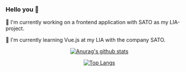 ### Hello you :hibiscus:
:tada: I'm currently working on a frontend application with SATO as my LIA-project.

🌱 I'm currently learning Vue.js at my LIA with the company SATO.

<div align="center">
  
[![Anurag's github stats](https://github-readme-stats.vercel.app/api?username=erifredrika&show_icons=true&theme=material-palenight&custom_title=Stats)](https://github.com/anuraghazra/github-readme-stats)

</div>
<div align="center">
  
[![Top Langs](https://github-readme-stats.vercel.app/api/top-langs/?username=anuraghazra&layout=compact&theme=jolly&custom_title=Favourites&card_width=445&langs_count=5)](https://github.com/anuraghazra/github-readme-stats)

</div>
<!--

**erifredrika/erifredrika** is a ✨ _special_ ✨ repository because its `README.md` (this file) appears on your GitHub profile.

Here are some ideas to get you started:

- 🔭 I’m currently working on ...
- 🌱 I’m currently learning ...
- 👯 I’m looking to collaborate on ...
- 🤔 I’m looking for help with ...
- 💬 Ask me about ...
- 📫 How to reach me: ...
- 😄 Pronouns: ...
- ⚡ Fun fact: ...
-->
